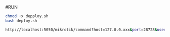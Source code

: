 #RUN

```sh
chmod +x depploy.sh
bash deploy.sh
```

```sh
http://localhost:5050/mikrotik/command?host=127.0.0.xxx&port=28728&user=jhon&password=dho&command=/ppp/active/print

```
